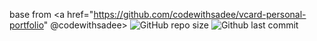 base from <a href="https://github.com/codewithsadee/vcard-personal-portfolio" @codewithsadee>
![GitHub repo size](https://img.shields.io/github/repo-size/iamkredig/website) ![Github last commit](https://img.shields.io/github/last-commit/iamkredig/website)
